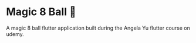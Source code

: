 

# Magic 8 Ball 🎱

A magic 8 ball flutter application built during the Angela Yu flutter course on udemy.
